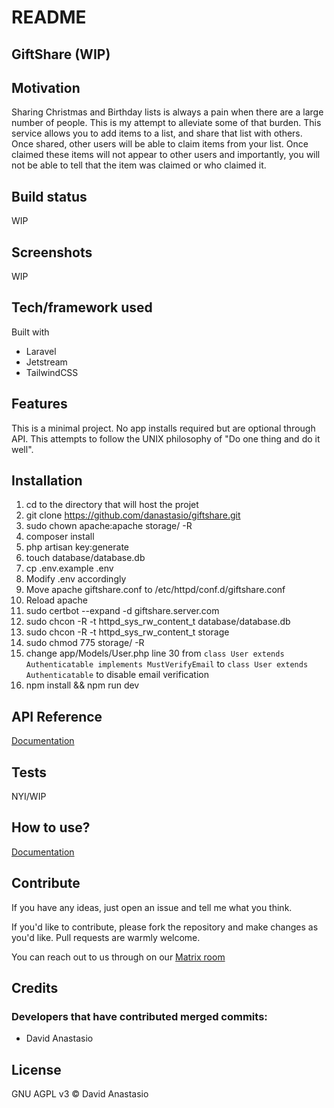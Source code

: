 # README

## GiftShare (WIP)

## Motivation

Sharing Christmas and Birthday lists is always a pain when there are a large number of people. This is my attempt to alleviate some of that burden. This service allows you to add items to a list, and share that list with others. Once shared, other users will be able to claim items from your list. Once claimed these items will not appear to other users and importantly, you will not be able to tell that the item was claimed or who claimed it.

## Build status

WIP

## Screenshots

WIP

## Tech/framework used

Built with

- Laravel
- Jetstream
- TailwindCSS

## Features

This is a minimal project. No app installs required but are optional through API. This attempts to follow the UNIX philosophy of "Do one thing and do it well".

## Installation

01. cd to the directory that will host the projet
02. git clone https://github.com/danastasio/giftshare.git
03. sudo chown apache:apache storage/ -R
04. composer install
05. php artisan key:generate
06. touch database/database.db
07. cp .env.example .env
08. Modify .env accordingly
09. Move apache giftshare.conf to /etc/httpd/conf.d/giftshare.conf
10. Reload apache
11. sudo certbot --expand -d giftshare.server.com
12. sudo chcon -R -t httpd_sys_rw_content_t database/database.db
13. sudo chcon -R -t httpd_sys_rw_content_t storage
14. sudo chmod 775 storage/ -R
15. change app/Models/User.php line 30 from ```class User extends Authenticatable implements MustVerifyEmail``` to ```class User extends Authenticatable``` to disable email verification
16. npm install && npm run dev

## API Reference

[Documentation](https://github.com/danastasio/giftshare/wiki/API)

## Tests

NYI/WIP

## How to use?

[Documentation](https://github.com/danastasio/giftshare/wiki/Usage)

## Contribute

If you have any ideas, just open an issue and tell me what you think.

If you'd like to contribute, please fork the repository and make changes as you'd like. Pull requests are warmly welcome.

You can reach out to us through on our [Matrix room](https://matrix.to/#/#giftshare:davidanastasio.com)

## Credits

### Developers that have contributed merged commits:
- David Anastasio

## License

GNU AGPL v3 © David Anastasio
